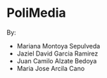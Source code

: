 # PoliMedia
By:
- Mariana Montoya Sepulveda
- Jaziel David Garcia Ramirez
- Juan Camilo Alzate Bedoya
- Maria Jose Arcila Cano
